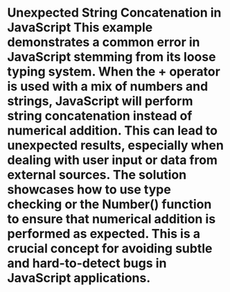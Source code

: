 # Unexpected String Concatenation in JavaScript This example demonstrates a common error in JavaScript stemming from its loose typing system.  When the + operator is used with a mix of numbers and strings, JavaScript will perform string concatenation instead of numerical addition. This can lead to unexpected results, especially when dealing with user input or data from external sources. The solution showcases how to use type checking or the Number() function to ensure that numerical addition is performed as expected. This is a crucial concept for avoiding subtle and hard-to-detect bugs in JavaScript applications.